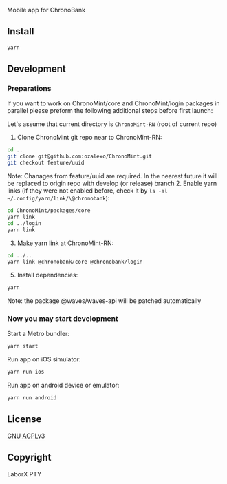 Mobile app for ChronoBank

## Install
```bash
yarn
```

## Development


### Preparations

If you want to work on ChronoMint/core and ChronoMint/login packages in parallel please preform the following additional steps before first launch:

Let's assume that current directory is `ChronoMint-RN` (root of current repo)

1. Clone ChronoMint git repo near to ChronoMint-RN:
```bash
cd ..
git clone git@github.com:ozalexo/ChronoMint.git
git checkout feature/uuid
```
Note: Chanages from feature/uuid are required. In the nearest future it will be replaced to origin repo with develop (or release) branch
2. Enable yarn links (if they were not enabled before, check it by `ls -al ~/.config/yarn/link/\@chronobank`):
```bash
cd ChronoMint/packages/core
yarn link
cd ../login
yarn link
```
3. Make yarn link at ChronoMint-RN:
```bash
cd ../..
yarn link @chronobank/core @chronobank/login
```
5. Install dependencies:
```bash
yarn
```
Note: the package @waves/waves-api will be patched automatically

### Now you may start development

Start a Metro bundler:
```bash
yarn start
```

Run app on iOS simulator:
```bash
yarn run ios
```

Run app on android device or emulator:
```bash
yarn run android
```

## License
 [GNU AGPLv3](LICENSE)

## Copyright
LaborX PTY
